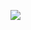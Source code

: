 [![](https://mermaid.ink/img/pako:eNq1UjFuwzAM_IqgOfmA5zygQJPNCysxthpbMkgKQeH475UlJ07rDh1aDSR4PJBHiqM2waKuNNLBQUPQ116ld2IkpcYSzM95Uc6uMQs53ygPPW5A7MF1G3QA5mugbY2hDRIKOhVX7AuFdzTyCxXipNvKsMiG3CAu-DV3BL5ks0J51tmskAVBcT0qQwhzgUMCfkh3wHIa7CP5RX9u9afilxwLSOQVvi9q8f8_2YkjkAvqdtvvw1j6SlCVqnWDhN44qPXTJ8qDegTCM2TmEJiju_O-lXziQRr6rRD1TvdI6bpsuti82VpLi-kE9cy0QJeZNiUeRAmvH97oSijiTlOITaurM3ScopgnWy5-QadPAuLwTA?type=png)](https://mermaid.live/edit#pako:eNq1UjFuwzAM_IqgOfmA5zygQJPNCysxthpbMkgKQeH475UlJ07rDh1aDSR4PJBHiqM2waKuNNLBQUPQ116ld2IkpcYSzM95Uc6uMQs53ygPPW5A7MF1G3QA5mugbY2hDRIKOhVX7AuFdzTyCxXipNvKsMiG3CAu-DV3BL5ks0J51tmskAVBcT0qQwhzgUMCfkh3wHIa7CP5RX9u9afilxwLSOQVvi9q8f8_2YkjkAvqdtvvw1j6SlCVqnWDhN44qPXTJ8qDegTCM2TmEJiju_O-lXziQRr6rRD1TvdI6bpsuti82VpLi-kE9cy0QJeZNiUeRAmvH97oSijiTlOITaurM3ScopgnWy5-QadPAuLwTA)
